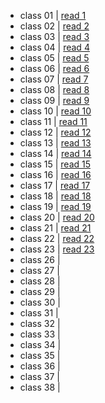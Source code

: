 - class 01    | [read 1](https://x-anas-x.github.io/Reading-Notes-401/class-01)
- class 02    | [read 2](https://x-anas-x.github.io/Reading-Notes-401/class-02)
- class 03    | [read 3](https://x-anas-x.github.io/Reading-Notes-401/class-03)
- class 04    | [read 4](https://x-anas-x.github.io/Reading-Notes-401/class-04)
- class 05    | [read 5](https://x-anas-x.github.io/Reading-Notes-401/Engineering%20Topics)
- class 06    | [read 6](https://x-anas-x.github.io/Reading-Notes-401/class-06)
- class 07    | [read 7](https://x-anas-x.github.io/Reading-Notes-401/class-07)
- class 08    | [read 8](https://x-anas-x.github.io/Reading-Notes-401/class-08)   
- class 09    | [read 9](https://x-anas-x.github.io/Reading-Notes-401/class-09)
- class 10    | [read 10](https://x-anas-x.github.io/Reading-Notes-401/class-10)
- class 11    | [read 11](https://x-anas-x.github.io/Reading-Notes-401/class-11)
- class 12    | [read 12](https://x-anas-x.github.io/Reading-Notes-401/class-12) 
- class 13    | [read 13](https://x-anas-x.github.io/Reading-Notes-401/class-13)
- class 14    | [read 14](https://x-anas-x.github.io/Reading-Notes-401/class-14)
- class 15    | [read 15](https://x-anas-x.github.io/Reading-Notes-401/class-15)
- class 16    | [read 16](https://x-anas-x.github.io/Reading-Notes-401/class-16)
- class 17    | [read 17](https://x-anas-x.github.io/Reading-Notes-401/class-17)
- class 18    | [read 18](https://x-anas-x.github.io/Reading-Notes-401/class-18)
- class 19    | [read 19](https://x-anas-x.github.io/Reading-Notes-401/class-19)
- class 20    | [read 20](https://x-anas-x.github.io/Reading-Notes-401/class-20)
- class 21    | [read 21](https://x-anas-x.github.io/Reading-Notes-401/class-21)
- class 22    | [read 22](https://x-anas-x.github.io/Reading-Notes-401/class-22)
- class 23    | [read 23](https://x-anas-x.github.io/Reading-Notes-401/class-23)
- class 26    | []()
- class 27    | []()
- class 28    | []()
- class 29    | []()
- class 30    | []()
- class 31    | []()
- class 32    | []()
- class 33    | []()
- class 34    | []()
- class 35    | []()
- class 36    | []()
- class 37    | []()
- class 38    | []()
